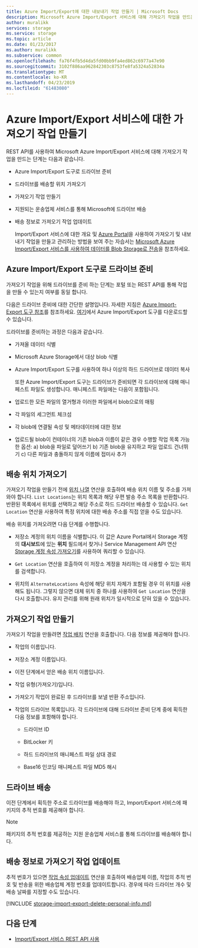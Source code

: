 ```yaml
---
title: Azure Import/Export에 대한 내보내기 작업 만들기 | Microsoft Docs
description: Microsoft Azure Import/Export 서비스에 대해 가져오기 작업을 만드는 방법을 알아봅니다.
author: muralikk
services: storage
ms.service: storage
ms.topic: article
ms.date: 01/23/2017
ms.author: muralikk
ms.subservice: common
ms.openlocfilehash: fa76f4fb5d4da5fd00bb9fa4ed862c6977a47e90
ms.sourcegitcommit: 3102f886aa962842303c8753fe8fa5324a52834a
ms.translationtype: MT
ms.contentlocale: ko-KR
ms.lasthandoff: 04/23/2019
ms.locfileid: "61483080"
---
```

# <a name="creating-an-import-job-for-the-azure-importexport-service"></a>Azure Import/Export 서비스에 대한 가져오기 작업 만들기

REST API를 사용하여 Microsoft Azure Import/Export 서비스에 대해 가져오기 작업을 만드는 단계는 다음과 같습니다.

- Azure Import/Export 도구로 드라이브 준비

- 드라이브를 배송할 위치 가져오기

- 가져오기 작업 만들기

- 지원되는 운송업체 서비스를 통해 Microsoft에 드라이브 배송

- 배송 정보로 가져오기 작업 업데이트

  Import/Export 서비스에 대한 개요 및 [Azure Portal](https://portal.azure.com/)을 사용하여 가져오기 및 내보내기 작업을 만들고 관리하는 방법을 보여 주는 자습서는 [Microsoft Azure Import/Export 서비스를 사용하여 데이터를 Blob Storage로 전송](storage-import-export-service.md)을 참조하세요.

## <a name="preparing-drives-with-the-azure-importexport-tool"></a>Azure Import/Export 도구로 드라이브 준비

가져오기 작업을 위해 드라이브를 준비 하는 단계는 포털 또는 REST API를 통해 작업을 만들 수 있는지 여부를 동일 합니다.

다음은 드라이브 준비에 대한 간단한 설명입니다. 자세한 지침은 [Azure Import-Export 도구 참조](storage-import-export-tool-how-to-v1.md)를 참조하세요. [여기](https://go.microsoft.com/fwlink/?LinkID=301900)에서 Azure Import/Export 도구를 다운로드할 수 있습니다.

드라이브를 준비하는 과정은 다음과 같습니다.

- 가져올 데이터 식별

- Microsoft Azure Storage에서 대상 blob 식별

- Azure Import/Export 도구를 사용하여 하나 이상의 하드 드라이브로 데이터 복사

  또한 Azure Import/Export 도구는 드라이브가 준비되면 각 드라이브에 대해 매니페스트 파일도 생성합니다. 매니페스트 파일에는 다음이 포함됩니다.

- 업로드한 모든 파일의 열거형과 이러한 파일에서 blob으로의 매핑

- 각 파일의 세그먼트 체크섬

- 각 blob에 연결될 속성 및 메타데이터에 대한 정보

- 업로드될 blob이 컨테이너의 기존 blob과 이름이 같은 경우 수행할 작업 목록 가능한 옵션: a) blob을 파일로 덮어쓰기 b) 기존 blob을 유지하고 파일 업로드 건너뛰기 c) 다른 파일과 충돌하지 않게 이름에 접미사 추가

## <a name="obtaining-your-shipping-location"></a>배송 위치 가져오기

가져오기 작업을 만들기 전에 [위치 나열](https://docs.microsoft.com/rest/api/storageimportexport/locations/list) 연산을 호출하여 배송 위치 이름 및 주소를 가져와야 합니다. `List Locations`는 위치 목록과 해당 우편 발송 주소 목록을 반환합니다. 반환된 목록에서 위치를 선택하고 해당 주소로 하드 드라이브 배송할 수 있습니다. `Get Location` 연산을 사용하여 특정 위치에 대한 배송 주소를 직접 얻을 수도 있습니다.

 배송 위치를 가져오려면 다음 단계를 수행합니다.

-   저장소 계정의 위치 이름을 식별합니다. 이 값은 Azure Portal에서 Storage 계정의 **대시보드**에 있는 **위치** 필드에서 찾거나 Service Management API 연산 [Storage 계정 속성 가져오기](/rest/api/storagerp/storageaccounts)를 사용하여 쿼리할 수 있습니다.

-   `Get Location` 연산을 호출하여 이 저장소 계정을 처리하는 데 사용할 수 있는 위치를 검색합니다.

-   위치의 `AlternateLocations` 속성에 해당 위치 자체가 포함될 경우 이 위치를 사용해도 됩니다. 그렇지 않으면 대체 위치 중 하나를 사용하여 `Get Location` 연산을 다시 호출합니다. 유지 관리를 위해 원래 위치가 일시적으로 닫혀 있을 수 있습니다.

## <a name="creating-the-import-job"></a>가져오기 작업 만들기
가져오기 작업을 만들려면 [작업 배치](/rest/api/storageimportexport/jobs) 연산을 호출합니다. 다음 정보를 제공해야 합니다.

-   작업의 이름입니다.

-   저장소 계정 이름입니다.

-   이전 단계에서 얻은 배송 위치 이름입니다.

-   작업 유형(가져오기)입니다.

-   가져오기 작업이 완료된 후 드라이브를 보낼 반환 주소입니다.

-   작업의 드라이브 목록입니다. 각 드라이브에 대해 드라이브 준비 단계 중에 획득한 다음 정보를 포함해야 합니다.

    -   드라이브 ID

    -   BitLocker 키

    -   하드 드라이브의 매니페스트 파일 상대 경로

    -   Base16 인코딩 매니페스트 파일 MD5 해시

## <a name="shipping-your-drives"></a>드라이브 배송
이전 단계에서 획득한 주소로 드라이브를 배송해야 하고, Import/Export 서비스에 패키지의 추적 번호를 제공해야 합니다.

> [!NOTE]
>  패키지의 추적 번호를 제공하는 지원 운송업체 서비스를 통해 드라이브를 배송해야 합니다.

## <a name="updating-the-import-job-with-your-shipping-information"></a>배송 정보로 가져오기 작업 업데이트
추적 번호가 있으면 [작업 속성 업데이트](https://docs.microsoft.com/rest/api/storageimportexport/Jobs/Update) 연산을 호출하여 배송업체 이름, 작업의 추적 번호 및 반송을 위한 배송업체 계정 번호를 업데이트합니다. 경우에 따라 드라이브 개수 및 배송 날짜를 지정할 수도 있습니다.

[!INCLUDE [storage-import-export-delete-personal-info.md](../../../includes/storage-import-export-delete-personal-info.md)]

## <a name="next-steps"></a>다음 단계

* [Import/Export 서비스 REST API 사용](storage-import-export-using-the-rest-api.md)

